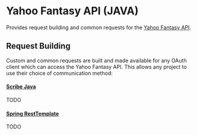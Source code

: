 # Yahoo Fantasy API (JAVA)

Provides request building and common requests for the [Yahoo Fantasy API](https://developer.yahoo.com/fantasysports/guide/).  

## Request Building

Custom and common requests are built and made available for any OAuth client which can access the Yahoo Fantasy API.  This allows any project to use their choice of communication method:

#### [Scribe Java](https://github.com/scribejava/scribejava)

TODO

#### [Spring RestTemplate](https://spring.io/guides/tutorials/spring-boot-oauth2/)

TODO